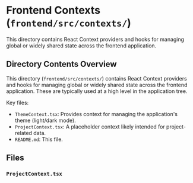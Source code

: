 # Frontend Contexts (`frontend/src/contexts/`)

This directory contains React Context providers and hooks for managing global or widely shared state across the frontend application.

## Directory Contents Overview

This directory (`frontend/src/contexts/`) contains React Context providers and hooks for managing global or widely shared state across the frontend application. These are typically used at a high level in the application tree.

Key files:

*   `ThemeContext.tsx`: Provides context for managing the application's theme (light/dark mode).
*   `ProjectContext.tsx`: A placeholder context likely intended for project-related data.
*   `README.md`: This file.

## Files

### `ProjectContext.tsx`